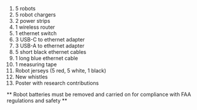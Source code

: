1. 5 robots
2. 5 robot chargers
3. 2 power strips
4. 1 wireless router
5. 1 ethernet switch
6. 3 USB-C to ethernet adapter
7. 3 USB-A to ethernet adapter
8. 5 short black ethernet cables
9. 1 long blue ethernet cable
10. 1 measuring tape
11. Robot jerseys (5 red, 5 white, 1 black)
12. New whistles
13. Poster with research contributions

** Robot batteries must be removed and carried on for compliance with FAA regulations and safety **
